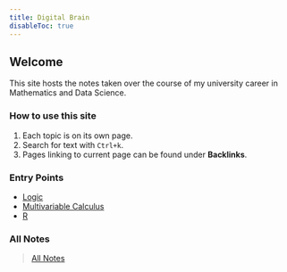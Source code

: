 ```yaml
---
title: Digital Brain
disableToc: true
---
```


## Welcome
This site hosts the notes taken over the course of my university career in Mathematics and Data Science.

### How to use this site
1. Each topic is on its own page.
2. Search for text with `Ctrl+k`.
3. Pages linking to current page can be found under __Backlinks__.

### Entry Points
- [Logic](/notes/logic.md)
- [Multivariable Calculus](/notes/partial-derivatives.md)
- [R](/notes/R-programming-language.md)

### All Notes
> [All Notes](/notes)
